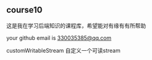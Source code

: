 ## course10

这是我在学习后端知识的课程库，希望能对有缘有有所帮助

your github email is 330035385@qq.com



 customWritableStream 自定义一个可读stream

